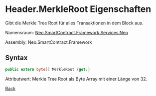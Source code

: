 # Header.MerkleRoot Eigenschaften

Gibt die Merkle Tree Root für alles Transaktionen in dem Block aus.

Namensraum: [Neo.SmartContract.Framework.Services.Neo](../../neo.md)

Assembly: Neo.SmartContract.Framework

## Syntax

```c#
public extern byte[] MerkleRoot {get;}
```

Attributwert: Merkle Tree Root als Byte Array mit einer Länge von 32.



[Back](../header.md)

